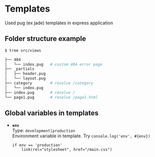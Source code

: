 # Templates

Used pug (ex jade) templates in express application

## Folder structure example

```bash
$ tree src/views

├── 404
│   └── index.pug   # custom 404 error page
├── _partials
│   ├── header.pug
│   └── layout.pug
├── category        # resolve /category
│   └── index.pug
├── index.pug       # resolve /
└── page1.pug       # resolve /page1.html
```

## Global variables in templates

* **`env`**<br>
  Type: `development|production`<br>
  Environment variable in template. Try `console.log('env', #{env})`

  ```jade
  if env == 'production'
      link(rel="stylesheet", href="/main.css")
  ```
